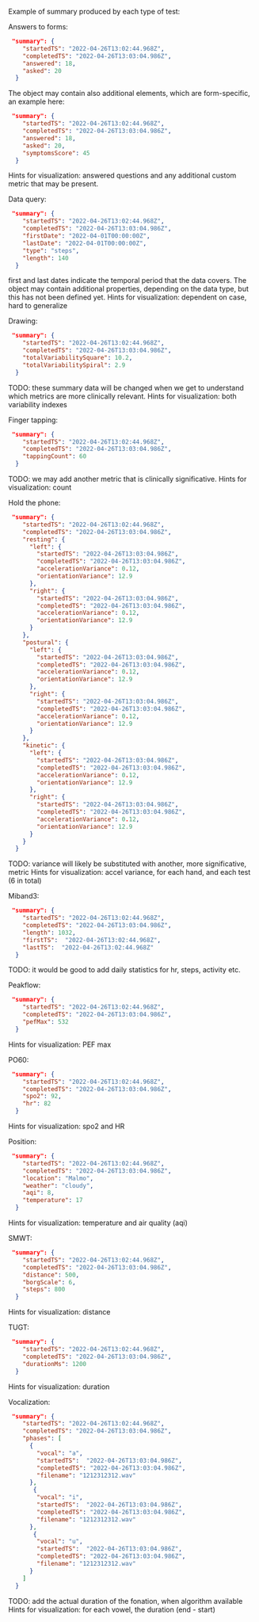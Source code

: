 Example of summary produced by each type of test:


Answers to forms:
```json
 "summary": {
    "startedTS": "2022-04-26T13:02:44.968Z",
    "completedTS": "2022-04-26T13:03:04.986Z",
    "answered": 18,
    "asked": 20
  }
```
The object may contain also additional elements, which are form-specific, an example here:
```json
 "summary": {
    "startedTS": "2022-04-26T13:02:44.968Z",
    "completedTS": "2022-04-26T13:03:04.986Z",
    "answered": 18,
    "asked": 20,
    "symptomsScore": 45
  }
```
Hints for visualization: answered questions and any additional custom metric that may be present.


Data query:
```json
 "summary": {
    "startedTS": "2022-04-26T13:02:44.968Z",
    "completedTS": "2022-04-26T13:03:04.986Z",
    "firstDate": "2022-04-01T00:00:00Z",
    "lastDate": "2022-04-01T00:00:00Z",
    "type": "steps",
    "length": 140
  }
```
first and last dates indicate the temporal period that the data covers.
The object may contain additional properties, depending on the data type, but this has not been defined yet.
Hints for visualization: dependent on case, hard to generalize


Drawing:
```json
 "summary": {
    "startedTS": "2022-04-26T13:02:44.968Z",
    "completedTS": "2022-04-26T13:03:04.986Z",
    "totalVariabilitySquare": 10.2,
    "totalVariabilitySpiral": 2.9
  }
```
TODO: these summary data will be changed when we get to understand which metrics are more clinically relevant.
Hints for visualization: both variability indexes

Finger tapping:
```json
 "summary": {
    "startedTS": "2022-04-26T13:02:44.968Z",
    "completedTS": "2022-04-26T13:03:04.986Z",
    "tappingCount": 60
  }
```
TODO: we may add another metric that is clinically significative.
Hints for visualization: count

Hold the phone:
```json
 "summary": {
    "startedTS": "2022-04-26T13:02:44.968Z",
    "completedTS": "2022-04-26T13:03:04.986Z",
    "resting": {
      "left": {
        "startedTS": "2022-04-26T13:03:04.986Z",
        "completedTS": "2022-04-26T13:03:04.986Z",
        "accelerationVariance": 0.12,
        "orientationVariance": 12.9
      },
      "right": {
        "startedTS": "2022-04-26T13:03:04.986Z",
        "completedTS": "2022-04-26T13:03:04.986Z",
        "accelerationVariance": 0.12,
        "orientationVariance": 12.9
      }
    },
    "postural": {
      "left": {
        "startedTS": "2022-04-26T13:03:04.986Z",
        "completedTS": "2022-04-26T13:03:04.986Z",
        "accelerationVariance": 0.12,
        "orientationVariance": 12.9
      },
      "right": {
        "startedTS": "2022-04-26T13:03:04.986Z",
        "completedTS": "2022-04-26T13:03:04.986Z",
        "accelerationVariance": 0.12,
        "orientationVariance": 12.9
      }
    },
    "kinetic": {
      "left": {
        "startedTS": "2022-04-26T13:03:04.986Z",
        "completedTS": "2022-04-26T13:03:04.986Z",
        "accelerationVariance": 0.12,
        "orientationVariance": 12.9
      },
      "right": {
        "startedTS": "2022-04-26T13:03:04.986Z",
        "completedTS": "2022-04-26T13:03:04.986Z",
        "accelerationVariance": 0.12,
        "orientationVariance": 12.9
      }
    }
  }
```
TODO: variance will likely be substituted with another, more significative, metric
Hints for visualization: accel variance, for each hand, and each test (6 in total)

Miband3:
```json
 "summary": {
    "startedTS": "2022-04-26T13:02:44.968Z",
    "completedTS": "2022-04-26T13:03:04.986Z",
    "length": 1032,
    "firstTS":  "2022-04-26T13:02:44.968Z",
    "lastTS":  "2022-04-26T13:02:44.968Z"
  }
```
TODO: it would be good to add daily statistics for hr, steps, activity etc.


Peakflow:
```json
 "summary": {
    "startedTS": "2022-04-26T13:02:44.968Z",
    "completedTS": "2022-04-26T13:03:04.986Z",
    "pefMax": 532
  }
```
Hints for visualization: PEF max


PO60:
```json
 "summary": {
    "startedTS": "2022-04-26T13:02:44.968Z",
    "completedTS": "2022-04-26T13:03:04.986Z",
    "spo2": 92,
    "hr": 82
  }
```
Hints for visualization: spo2 and HR


Position:
```json
 "summary": {
    "startedTS": "2022-04-26T13:02:44.968Z",
    "completedTS": "2022-04-26T13:03:04.986Z",
    "location": "Malmo",
    "weather": "cloudy",
    "aqi": 8,
    "temperature": 17
  }
```
Hints for visualization: temperature and air quality (aqi)


SMWT:
```json
 "summary": {
    "startedTS": "2022-04-26T13:02:44.968Z",
    "completedTS": "2022-04-26T13:03:04.986Z",
    "distance": 500,
    "borgScale": 6,
    "steps": 800
  }
```
Hints for visualization: distance


TUGT:
```json
 "summary": {
    "startedTS": "2022-04-26T13:02:44.968Z",
    "completedTS": "2022-04-26T13:03:04.986Z",
    "durationMs": 1200
  }
```
Hints for visualization: duration


Vocalization:
```json
 "summary": {
    "startedTS": "2022-04-26T13:02:44.968Z",
    "completedTS": "2022-04-26T13:03:04.986Z",
    "phases": [
      {
        "vocal": "a",
        "startedTS":  "2022-04-26T13:03:04.986Z",
        "completedTS": "2022-04-26T13:03:04.986Z",
        "filename": "1212312312.wav"
      },
       {
        "vocal": "i",
        "startedTS":  "2022-04-26T13:03:04.986Z",
        "completedTS": "2022-04-26T13:03:04.986Z",
        "filename": "1212312312.wav"
      },
       {
        "vocal": "u",
        "startedTS":  "2022-04-26T13:03:04.986Z",
        "completedTS": "2022-04-26T13:03:04.986Z",
        "filename": "1212312312.wav"
      }
    ]
  }
```
TODO: add the actual duration of the fonation, when algorithm available
Hints for visualization: for each vowel, the duration (end - start)
